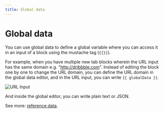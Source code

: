 ```yaml
---
title: Global data
---
```


# Global data

You can use global data to define a global variable where you can access it in an input of a block using the mustache tag (<code v-pre>{{}}</code>).

For example, when you have multiple new tab blocks wherein the URL input has the same domain e.g. "http://dribbble.com". Instead of editing the block one by one to change the URL domain, you can define the URL domain in the global data editor, and in the URL input, you can write <code v-pre>{{ globalData }}</code>. 

![URL Input](https://res.cloudinary.com/chat-story/image/upload/v1642160825/automa/chrome_d3PsYXgOKK_weyqwy.png)

And inside the global editor, you can write plain text or JSON.

See more: [reference data](/api-reference/reference-data.html).
